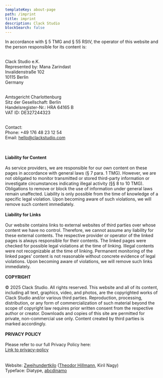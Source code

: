 ```yaml
---
templateKey: about-page
path: /imprint
title: imprint
description: Clack Studio
blockSearch: false
---
```

In accordance with § 5 TMG and § 55 RStV, the operator of this website and the person responsible for its content is:

\
Clack Studio e.K.\
Represented by: Mana Zarindast\
Invalidenstraße 102\
10115 Berlin\
Germany

\
Amtsgericht Charlottenburg\
Sitz der Gesellschaft: Berlin\
Handelsregister-Nr.: HRA 64165 B\
VAT ID: DE327244323

\
Contact:\
Phone: +49 176 48 23 12 54\
Email: hello@clackstudio.com

\
\
**Liability for Content**\
\
As service providers, we are responsible for our own content on these pages in accordance with general laws (§ 7 para. 1 TMG). However, we are not obligated to monitor transmitted or stored third-party information or investigate circumstances indicating illegal activity (§§ 8 to 10 TMG). Obligations to remove or block the use of information under general laws remain unaffected. Liability is only possible from the time of knowledge of a specific legal violation. Upon becoming aware of such violations, we will remove such content immediately.\
\
**Liability for Links**\
\
Our website contains links to external websites of third parties over whose content we have no control. Therefore, we cannot assume any liability for these external contents. The respective provider or operator of the linked pages is always responsible for their contents. The linked pages were checked for possible legal violations at the time of linking. Illegal contents were not recognizable at the time of linking. Permanent monitoring of the linked pages’ content is not reasonable without concrete evidence of legal violations. Upon becoming aware of violations, we will remove such links immediately.\
\
**COPYRIGHT**\
\
© 2025 Clack Studio. All rights reserved. This website and all of its content, including all text, graphics, video, and photos, are the copyrighted works of Clack Studio and/or various third parties. Reproduction, processing, distribution, or any form of commercialization of such material beyond the scope of copyright law requires prior written consent from the respective author or creator. Downloads and copies of this site are permitted for private, non-commercial use only. Content created by third parties is marked accordingly. \
\
**PRIVACY POLICY**\
\
Please refer to our full Privacy Policy here:\
[Link to privacy-policy](/dynamic-pages/data-policy)\
\
\
Website: [Zweihundertkilo](https://www.200kilo.com) ([Theodor Hillmann](https://www.theodorhillmann.de), Kiril Nagy) \
Typeface: Diatype, [abcdinamo](https://abcdinamo.com/)